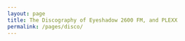 ```yaml
---
layout: page
title: The Discography of Eyeshadow 2600 FM, and PLEXX
permalink: /pages/disco/
---
```


